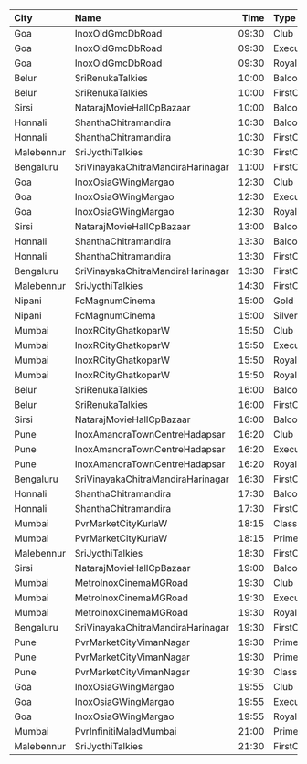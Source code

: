 | City       | Name                              |  Time | Type          | Price | Capacity | Booked |
| :--------- | :-------------------------------- | ----: | :------------ | ----: | -------: | -----: |
| Goa        | InoxOldGmcDbRoad                  | 09:30 | Club          |  140₹ |       45 |      0 |
| Goa        | InoxOldGmcDbRoad                  | 09:30 | Executive     |  140₹ |       18 |      0 |
| Goa        | InoxOldGmcDbRoad                  | 09:30 | Royal         |  150₹ |       42 |      0 |
| Belur      | SriRenukaTalkies                  | 10:00 | Balcony       |  121₹ |       33 |      8 |
| Belur      | SriRenukaTalkies                  | 10:00 | FirstClass    |  101₹ |      110 |     10 |
| Sirsi      | NatarajMovieHallCpBazaar          | 10:00 | Balcony       |  150₹ |      160 |    116 |
| Honnali    | ShanthaChitramandira              | 10:30 | Balcony       |  121₹ |      172 |     48 |
| Honnali    | ShanthaChitramandira              | 10:30 | FirstClass    |  101₹ |      532 |    482 |
| Malebennur | SriJyothiTalkies                  | 10:30 | FirstClass    |   81₹ |      400 |    352 |
| Bengaluru  | SriVinayakaChitraMandiraHarinagar | 11:00 | FirstClass    |  100₹ |      450 |    389 |
| Goa        | InoxOsiaGWingMargao               | 12:30 | Club          |  190₹ |       62 |      0 |
| Goa        | InoxOsiaGWingMargao               | 12:30 | Executive     |  160₹ |       14 |      0 |
| Goa        | InoxOsiaGWingMargao               | 12:30 | Royale        |  210₹ |       29 |      0 |
| Sirsi      | NatarajMovieHallCpBazaar          | 13:00 | Balcony       |  150₹ |      160 |    116 |
| Honnali    | ShanthaChitramandira              | 13:30 | Balcony       |  121₹ |      172 |     48 |
| Honnali    | ShanthaChitramandira              | 13:30 | FirstClass    |  101₹ |      532 |    482 |
| Bengaluru  | SriVinayakaChitraMandiraHarinagar | 13:30 | FirstClass    |  100₹ |      450 |    389 |
| Malebennur | SriJyothiTalkies                  | 14:30 | FirstClass    |   81₹ |      400 |    352 |
| Nipani     | FcMagnumCinema                    | 15:00 | Gold          |  180₹ |      100 |      0 |
| Nipani     | FcMagnumCinema                    | 15:00 | Silver        |  150₹ |      100 |      0 |
| Mumbai     | InoxRCityGhatkoparW               | 15:50 | Club          |  210₹ |       31 |      0 |
| Mumbai     | InoxRCityGhatkoparW               | 15:50 | Executive     |  190₹ |       18 |      0 |
| Mumbai     | InoxRCityGhatkoparW               | 15:50 | RoyalRecliner |  470₹ |        3 |      0 |
| Mumbai     | InoxRCityGhatkoparW               | 15:50 | Royal         |  230₹ |       16 |      0 |
| Belur      | SriRenukaTalkies                  | 16:00 | Balcony       |  121₹ |       33 |      8 |
| Belur      | SriRenukaTalkies                  | 16:00 | FirstClass    |  101₹ |      110 |     10 |
| Sirsi      | NatarajMovieHallCpBazaar          | 16:00 | Balcony       |  150₹ |      160 |    116 |
| Pune       | InoxAmanoraTownCentreHadapsar     | 16:20 | Club          |  180₹ |       34 |      0 |
| Pune       | InoxAmanoraTownCentreHadapsar     | 16:20 | Executive     |  180₹ |       21 |      0 |
| Pune       | InoxAmanoraTownCentreHadapsar     | 16:20 | Royale        |  330₹ |        3 |      0 |
| Bengaluru  | SriVinayakaChitraMandiraHarinagar | 16:30 | FirstClass    |  100₹ |      450 |    389 |
| Honnali    | ShanthaChitramandira              | 17:30 | Balcony       |  121₹ |      172 |     48 |
| Honnali    | ShanthaChitramandira              | 17:30 | FirstClass    |  101₹ |      532 |    482 |
| Mumbai     | PvrMarketCityKurlaW               | 18:15 | Classic       |  190₹ |       43 |      0 |
| Mumbai     | PvrMarketCityKurlaW               | 18:15 | Prime         |  190₹ |       78 |      4 |
| Malebennur | SriJyothiTalkies                  | 18:30 | FirstClass    |   81₹ |      400 |    352 |
| Sirsi      | NatarajMovieHallCpBazaar          | 19:00 | Balcony       |  150₹ |      160 |    116 |
| Mumbai     | MetroInoxCinemaMGRoad             | 19:30 | Club          |  230₹ |       54 |      0 |
| Mumbai     | MetroInoxCinemaMGRoad             | 19:30 | Executive     |  210₹ |       18 |      0 |
| Mumbai     | MetroInoxCinemaMGRoad             | 19:30 | Royale        |  250₹ |       18 |      0 |
| Bengaluru  | SriVinayakaChitraMandiraHarinagar | 19:30 | FirstClass    |  100₹ |      450 |    420 |
| Pune       | PvrMarketCityVimanNagar           | 19:30 | PrimePlus     |  280₹ |        5 |      5 |
| Pune       | PvrMarketCityVimanNagar           | 19:30 | Prime         |  180₹ |       59 |     59 |
| Pune       | PvrMarketCityVimanNagar           | 19:30 | Classic       |  180₹ |       25 |     25 |
| Goa        | InoxOsiaGWingMargao               | 19:55 | Club          |  200₹ |       60 |      0 |
| Goa        | InoxOsiaGWingMargao               | 19:55 | Executive     |  170₹ |       14 |      0 |
| Goa        | InoxOsiaGWingMargao               | 19:55 | Royale        |  220₹ |       27 |      0 |
| Mumbai     | PvrInfinitiMaladMumbai            | 21:00 | Prime         |  220₹ |       37 |      0 |
| Malebennur | SriJyothiTalkies                  | 21:30 | FirstClass    |   81₹ |      400 |    352 |